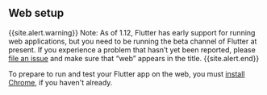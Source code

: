 ## Web setup

{{site.alert.warning}}
Note: As of 1.12, Flutter has early support for running web applications, but you need to be running the beta channel of
Flutter at present. If you experience a problem that hasn’t yet been reported, please [file an issue][] and make sure that
“web” appears in the title.
{{site.alert.end}}

To prepare to run and test your Flutter app on the web,
you must [install Chrome][], if you haven't already.

[install Chrome]: https://www.google.com/chrome/
[file an issue]: {{site.github}}/flutter/flutter/issues/new


